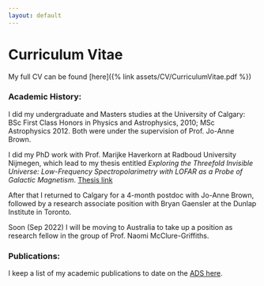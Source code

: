 ```yaml
---
layout: default
---
```


# Curriculum Vitae

My full CV can be found [here]({% link assets/CV/CurriculumVitae.pdf %})


### Academic History:

I did my undergraduate and Masters studies at the University of Calgary: 
BSc First Class Honors in Physics and Astrophysics, 2010; MSc Astrophysics 2012. 
Both were under the supervision of Prof. Jo-Anne Brown.

I did my PhD work with Prof. Marijke Haverkorn at Radboud University Nijmegen,
 which lead to my thesis entitled
*Exploring the Threefold Invisible Universe: Low-Frequency Spectropolarimetry with LOFAR as a Probe of Galactic Magnetism*. 
[Thesis link](https://repository.ubn.ru.nl/handle/2066/175872)

After that I returned to Calgary for a 4-month postdoc with Jo-Anne Brown, 
followed by a research associate position with Bryan Gaensler at the Dunlap Institute in Toronto.

Soon (Sep 2022) I will be moving to Australia to take up a position as research fellow in
the group of Prof. Naomi McClure-Griffiths.


### Publications:

I keep a list of my academic publications to date on the [ADS here](https://ui.adsabs.harvard.edu/public-libraries/8SZqFmDARM6IPUsRf9Fo-Q).



